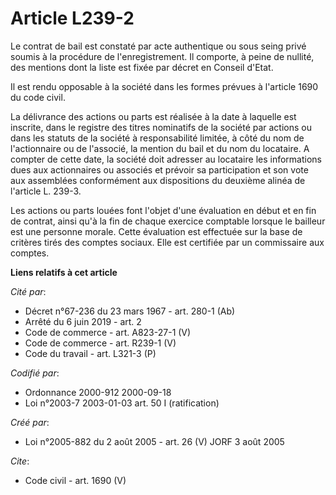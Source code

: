 # Article L239-2

Le contrat de bail est constaté par acte authentique ou sous seing privé soumis à la procédure de l'enregistrement. Il
comporte, à peine de nullité, des mentions dont la liste est fixée par décret en Conseil d'Etat. 

Il est rendu opposable à la société dans les formes prévues à l'article 1690 du code civil. 

La délivrance des actions ou parts est réalisée à la date à laquelle est inscrite, dans le registre des titres nominatifs de
la société par actions ou dans les statuts de la société à responsabilité limitée, à côté du nom de l'actionnaire ou de
l'associé, la mention du bail et du nom du locataire. A compter de cette date, la société doit adresser au locataire les
informations dues aux actionnaires ou associés et prévoir sa participation et son vote aux assemblées conformément aux
dispositions du deuxième alinéa de l'article L. 239-3. 

Les actions ou parts louées font l'objet d'une évaluation en début et en fin de contrat, ainsi qu'à la fin de chaque exercice
comptable lorsque le bailleur est une personne morale. Cette évaluation est effectuée sur la base de critères tirés des
comptes sociaux. Elle est certifiée par un commissaire aux comptes.

**Liens relatifs à cet article**

_Cité par_:

  - Décret n°67-236 du 23 mars 1967 - art. 280-1 (Ab)
  - Arrêté du 6 juin 2019 - art. 2
  - Code de commerce - art. A823-27-1 (V)
  - Code de commerce - art. R239-1 (V)
  - Code du travail - art. L321-3 (P)

_Codifié par_:

  - Ordonnance 2000-912 2000-09-18
  - Loi n°2003-7 2003-01-03 art. 50 I (ratification)

_Créé par_:

  - Loi n°2005-882 du 2 août 2005 - art. 26 (V) JORF 3 août 2005

_Cite_:

  - Code civil - art. 1690 (V)
